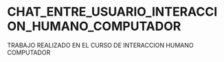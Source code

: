 # CHAT_ENTRE_USUARIO_INTERACCION_HUMANO_COMPUTADOR
 TRABAJO REALIZADO EN EL CURSO DE INTERACCION HUMANO COMPUTADOR
